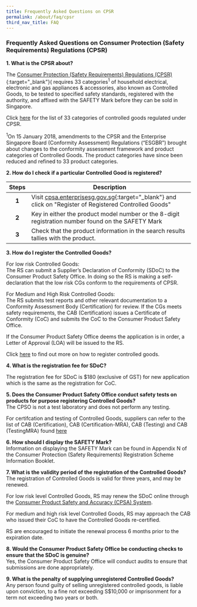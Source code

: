 ```yaml
---
title: Frequently Asked Questions on CPSR
permalink: /about/faq/cpsr
third_nav_title: FAQ
---
```


### Frequently Asked Questions on Consumer Protection (Safety Requirements) Regulations (CPSR)

**1. What is the CPSR about?**<br>

The [Consumer Protection (Safety Requirements) Regulations (CPSR)](https://sso.agc.gov.sg/SL/CPTDSRA1975-RG1?DocDate=20181010){:target="_blank"}( requires 33 categories<sup>1</sup> of household electrical, electronic and gas appliances & accessories, also known as Controlled Goods, to be tested to specified safety standards, registered with the authority, and affixed with the SAFETY Mark before they can be sold in Singapore.

Click [here](/suppliers/cpsr/list-of-controlled-goods) for the list of 33 categories of controlled goods regulated under CPSR.

<sup>1</sup>On 15 January 2018, amendments to the CPSR and the Enterprise Singapore Board (Conformity Assessment) Regulations (“ESGBR”) brought about changes to the conformity assessment framework and product categories of Controlled Goods. The product categories have since been reduced and refined to 33 product categories.<font>

**2. How do I check if a particular Controlled Good is registered?**<br>

|Steps|Description|
|:---:|----|
| **1**| Visit [cpsa.enterprisesg.gov.sg](https://cpsa.enterprisesg.gov.sg/totalagility/forms/custom/publicsite/login.html){:target="_blank"} and click on "Register of Registered Controlled Goods"                                  
| **2**| Key in either the product model number or the 8-digit registration number found on the SAFETY Mark                                                    
| **3**| Check that the product information in the search results tallies with the product. 


**3. How do I register the Controlled Goods?**<br>

For low risk Controlled Goods:<br>
The RS can submit a Supplier’s Declaration of Conformity (SDoC) to the Consumer Product Safety Office. In doing so the RS is making a self-declaration that the low risk CGs conform to the requirements of CPSR.

For Medium and High Risk Controlled Goods:<br>
The RS submits test reports and other relevant documentation to a Conformity Assessment Body (Certification) for review. If the CGs meets safety requirements, the CAB (Certification) issues a Certificate of Conformity (CoC) and submits the CoC to the Consumer Product Safety Office.

If the Consumer Product Safety Office deems the application is in order, a Letter of Approval (LOA) will be issued to the RS.

Click [here](/suppliers/cpsr/register-your-controlled-goods) to find out more on how to register controlled goods.

**4. What is the registration fee for SDoC?**<br>

The registration fee for SDoC is $180 (exclusive of GST) for new application which is the same as the registration for CoC. 

**5. Does the Consumer Product Safety Office conduct safety tests on products for purpose registering Controlled Goods?**<br>
The CPSO is not a test laboratory and does not perform any testing. 

For certifcation and testing of Controlled Goods, suppliers can refer to the list of CAB (Certification), CAB (Certification-MRA), CAB (Testing) and CAB (TestingMRA) found [here](/images/cpsr-resources/cpsr-list-of-cabs.pdf)

**6. How should I display the SAFETY Mark?**<br>
Information on displaying the SAFETY Mark can be found in Appendix N of the Consumer Protection (Safety Requirements) Registration Scheme Information Booklet. 

**7. What is the validity period of the registration of the Controlled Goods?**<br>
The registration of Controlled Goods is valid for three years, and may be renewed. 

For low risk level Controlled Goods, RS may renew the SDoC online through the [Consumer Product Safety and Accuracy (CPSA) System](https://cpsa.enterprisesg.gov.sg/totalagility/forms/custom/publicsite/login.html). 

For medium and high risk level Controlled Goods, RS may approach the CAB who issued their CoC to have the Controlled Goods re-certified.

RS are encouraged to initiate the renewal process 6 months prior to the expiration date. 

**8. Would the Consumer Product Safety Office be conducting checks to ensure that the SDoC is genuine?**<br>
Yes, the Consumer Product Safety Office will conduct audits to ensure that submissions are done appropriately. 

**9. What is the penalty of supplying unregistered Controlled Goods?**<br>
Any person found guilty of selling unregistered controlled goods, is liable upon conviction, to a fine not exceeding S$10,000 or imprisonment for a term not exceeding two years or both. 
